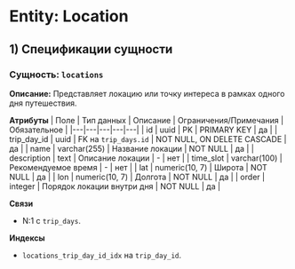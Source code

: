 # Entity: Location

## 1) Спецификации сущности
### Сущность: `locations`
**Описание:** Представляет локацию или точку интереса в рамках одного дня путешествия.

**Атрибуты**
| Поле | Тип данных | Описание | Ограничения/Примечания | Обязательное |
|---|---|---|---|---|
| id | uuid | PK | PRIMARY KEY | да |
| trip_day_id | uuid | FK на `trip_days.id` | NOT NULL, ON DELETE CASCADE | да |
| name | varchar(255) | Название локации | NOT NULL | да |
| description | text | Описание локации | - | нет |
| time_slot | varchar(100) | Рекомендуемое время | - | нет |
| lat | numeric(10, 7) | Широта | NOT NULL | да |
| lon | numeric(10, 7) | Долгота | NOT NULL | да |
| order | integer | Порядок локации внутри дня | NOT NULL | да |

**Связи**
- N:1 с `trip_days`.

**Индексы**
- `locations_trip_day_id_idx` на `trip_day_id`.
